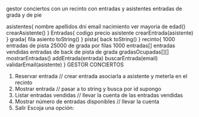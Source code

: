 gestor conciertos con un recinto con entradas y asistentes
entradas de grada y de pie

asistentes{
nombre
apellidos
dni
email
nacimiento
ver mayoria de edad()
crearAsistente()
}
Entradas{
codigo
precio
asistente
crearEntrada(asistente)
}
grada{
fila
asiento
toString()
}
pista{
back
toString()
}
recinto{
1000 entradas de pista
25000 de grada por filas 1000
entradas[]
entradas vendidas
entradas de back
de pista
de grada
gradasOcupadas[][]
mostrarEntradas()
addEntrada(entrada)
buscarEntrada(email)
validarEmail(asistente)
}
GESTOR CONCIERTOS
1. Reservar entrada // crear entrada asociarla a asistente y meterla en el recinto
2. Mostrar entrada // pasar a to string y busca por id supongo
3. Listar entradas vendidas // llevar la cuenta de las entradas vendidas 
4. Mostrar número de entradas disponibles // llevar la cuenta
0. Salir
   Escoja una opción:
